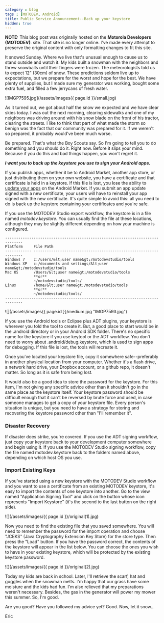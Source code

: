 ```yaml
---
category : blog
tags : [MOTODEV, Android]
title: Public Service Announcement--Back up your keystore
hidden: true
---
```

**NOTE:** This blog post was originally hosted on the **Motorola Developers (MOTODEV)**. site. That site is no longer online. I've made every attempt to preserve the original content with only formatting changes to fit this site.

It snowed Sunday. Where we live that's unusual enough to cause us to
stand outside and watch it. My kids built a snowman with the neighbors
and threw snowballs until their fingers were frozen. The meteorologists
told us to expect 12" (30cm) of snow. These predictions seldom live up
to expectations, but we prepare for the worst and hope for the best. We
have plenty of supplies, but I made sure my generator was working,
bought some extra fuel, and filled a few jerrycans of fresh water.

![IMGP7595.jpg](/assets/images{{ page.id }}/small.jpg)

As it turned out, we got about half the snow we expected and we have
clear skies today. I was out the next morning, clearing sidewalks and
one of my neighbors was driving around with his snow blade on the front
of his tractor, clearing the streets. I like to think that part of what
made the storm so benign was the fact that our community was prepared
for it. If we weren't so prepared, it probably would've been much worse.

Be prepared. That's what the Boy Scouts say. So I'm going to tell you to
do something and you should do it. Right now. Before it slips your mind.
Because if you do this and bad things happen, you won't regret it.

***I want you to back up the keystore you use to sign your Android
apps.***

If you publish apps, whether it be to Android Market, another app store,
or just distributing them on your own website, you have a certificate
and that certificate is held in a keystore. If this file is lost, you
lose the ability to [update your
apps](http://developer.android.com/guide/publishing/publishing.html#marketupgrade)
on the Android Market. If you submit an app update signed with a new
certificate, your users will have to reinstall your app signed with the
new certificate. It's quite simple to avoid this: all you need to do is
back up the keystore containing your certificates and you're safe.

If you use the MOTODEV Studio export workflow, the keystore is in a file
named *motodev.keystore*. You can usually find the file at these
locations, although they may be slightly different depending on how your
machine is configured.

    ------------------------------------------------------------------------------
    Platform     File Path
    ------------ -----------------------------------------------------------------
    Windows 7    c:/users/&lt;user name&gt;/motodevstudio/tools
    Windows XP   c:/documents and settings/&lt;user name&gt;/motodevstudio/tools
    Mac OS       /Users/&lt;user name&gt;/motodevstudio/tools
                 **or**
                 ~/motodevstudio/tools/
    Linux        /home/&lt;user name&gt;/motodevstudio/tools
                 **or**
                 ~/motodevstudio/tools/
    ------------------------------------------------------------------------------

![](/assets/images{{ page.id }}/medium.jpg "IMGP7593.jpg")

If you use the Android tools or Eclipse plus ADT plugins, your keystore is wherever you told the tool to create it. But, a good place to start would be in the .android directory or in your Android SDK folder. There's no specific name for the keystore if you use keytool or the ADT workflow. You don't need to worry about .android/debug.keystore, which is used to sign apps for debugging. If this file is lost, the tools will recreate it.

Once you've located your keystore file, copy it somewhere
safe--preferably in another physical location from your computer.
Whether it's a flash drive, a network hard drive, your Dropbox account,
or a github repo, it doesn't matter. So long as it is safe from being
lost.

It would also be a good idea to store the password for the keystore. For
this item, I'm not giving any specific advice other than it shouldn't go
in the same place as the keystore itself. Your keystore password should
be difficult enough that it can't be reversed by brute force and used,
in case someone manages to get a copy of your keystore file. Every
person's situation is unique, but you need to have a strategy for
storing and recovering the keystore password other than "I'll remember
it".

### Disaster Recovery

If disaster does strike, you're covered. If you use the ADT signing
workflow, just copy your keystore back to your development computer
somewhere and begin using it. If you use the MOTODEV Studio signing
workflow, copy the file named motodev.keystore back to the folders named
above, depending on which host OS you use.

### Import Existing Keys

If you've started using a new keystore with the MOTODEV Studio workflow
and you want to use a certificate from an existing MOTODEV keystore,
it's easy to import the contents of one keystore into another. Go to the
view named "Application Signing Tool" and click on the button whose icon
represents "Import Keystore" (it's the second to the last button on the
right side).

![](/assets/images/{{ page.id }}/original(1).jpg)

Now you need to find the existing file that you saved somewhere. You
will need to remember the password for the import operation and choose
"JCEKS" (Java Cryptography Extension Key Store) for the store type. Then
press the "Load" button. If you have the password correct, the contents
of the keystore will appear in the list below. You can choose the ones
you wish to have in your existing keystore, which will be protected by
the existing keystore password.

![](/assets/images/{{ page.id }}/original(2).jpg)

Today my kids are back in school. Later, I'll retrieve the scarf, hat
and goggles when the snowman melts. I'm happy that our grass have some
moisture and the kids had fun. I'm also relieved that my preparations
weren't necessary. Besides, the gas in the generator will power my mower
this summer. So, I'm good.

Are you good? Have you followed my advice yet? Good. Now, let it snow...

Eric
